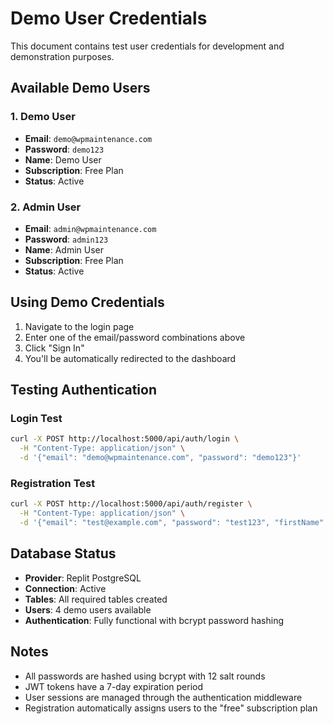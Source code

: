 # Demo User Credentials

This document contains test user credentials for development and demonstration purposes.

## Available Demo Users

### 1. Demo User
- **Email**: `demo@wpmaintenance.com`
- **Password**: `demo123`
- **Name**: Demo User
- **Subscription**: Free Plan
- **Status**: Active

### 2. Admin User  
- **Email**: `admin@wpmaintenance.com`
- **Password**: `admin123`
- **Name**: Admin User
- **Subscription**: Free Plan
- **Status**: Active

## Using Demo Credentials

1. Navigate to the login page
2. Enter one of the email/password combinations above
3. Click "Sign In"
4. You'll be automatically redirected to the dashboard

## Testing Authentication

### Login Test
```bash
curl -X POST http://localhost:5000/api/auth/login \
  -H "Content-Type: application/json" \
  -d '{"email": "demo@wpmaintenance.com", "password": "demo123"}'
```

### Registration Test
```bash
curl -X POST http://localhost:5000/api/auth/register \
  -H "Content-Type: application/json" \
  -d '{"email": "test@example.com", "password": "test123", "firstName": "Test", "lastName": "User"}'
```

## Database Status

- **Provider**: Replit PostgreSQL
- **Connection**: Active
- **Tables**: All required tables created
- **Users**: 4 demo users available
- **Authentication**: Fully functional with bcrypt password hashing

## Notes

- All passwords are hashed using bcrypt with 12 salt rounds
- JWT tokens have a 7-day expiration period
- User sessions are managed through the authentication middleware
- Registration automatically assigns users to the "free" subscription plan